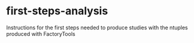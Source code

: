 # first-steps-analysis
Instructions for the first steps needed to produce studies with the ntuples produced with FactoryTools
